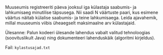 Muuseumis registreeriti päeva jooksul iga külastaja saabumis- ja lahkumisaeg minutilise täpsusega. Nii saadi N väärtuste
paari, kus esimene väärtus näitab külalise saabumis- ja teine lahkumisaega. Leida ajavahemik, millal muuseumis viibis
üheaegselt maksimaalne arv külastajaid.

Ülesanne: Palun kodeeri ülesande lahendus vabalt valitud tehnoloogias (soovituslikult Java) ning dokumenteeri
lahenduskäik (algoritmi kirjeldus).

Fail: `kylastusajad.txt`
